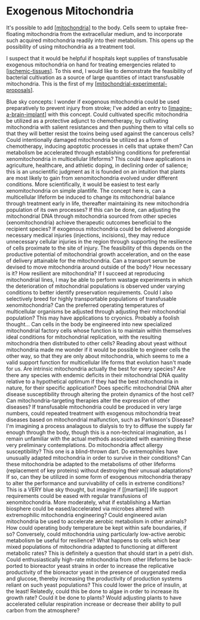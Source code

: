 # Exogenous Mitochondria

It's possible to add [[mitochondria]] to the body.  Cells seem to uptake free-floating mitochondria from the extracellular medium, and to incorporate such acquired mitochondria readily into their metabolism.  This opens up the possibility of using mitochondria as a treatment tool.

I suspect that it would be helpful if hospitals kept supplies of transfusable exogenous mitochondria on hand for treating emergencies related to [[ischemic-tissues]].  To this end, I would like to demonstrate the feasibility of bacterial cultivation as a source of large quantities of intact transfusable mitochondria.  This is the first of my [[mitochondrial-experimental-proposals]].

Blue sky concepts:
I wonder if exogenous mitochondria could be used preparatively to prevent injury from stroke; I've added an entry to [[imagine-a-brain-implant]] with this concept.
Could cultivated specific mitochondria be utilized as a protective adjunct to chemotherapy, by cultivating mitochondria with salient resistances and then pushing them to vital cells so that they will better resist the toxins being used against the cancerous cells?
Could intentionally damaged mitochondria be utilized as a form of chemotherapy, inducing apoptotic processes in cells that uptake them?
Can metabolism be accelerated through establishing conditions for preferential xenomitochondria in multicellular lifeforms?  This could have applications in agriculture, healthcare, and athletic doping, in declining order of salience; this is an unscientific judgment as it is founded on an intuition that plants are most likely to gain from xenomitochondria evolved under different conditions.  More scientifically, it would be easiest to test early xenomitochondria on simple plantlife.  The concept here is, can a multicellular lifeform be induced to change its mitochondrial balance through treatment early in life, thereafter maintaining its new mitochondria population of its own processes?  If this can be done, can adjusting the mitochondrial DNA through mitochondria sourced from other species (xenomitochondria) achieve therapeutic outcomes beneficial to the recipient species?
If exogenous mitochondria could be delivered alongside necessary medical injuries (injections, incisions), they may reduce unnecessary cellular injuries in the region through supporting the resilience of cells proximate to the site of injury.  The feasibility of this depends on the productive potential of mitochondrial growth acceleration, and on the ease of delivery attainable for the mitochondria.
Can a transport serum be devised to move mitochondria around outside of the body?  How necessary is it?  How resilient are mitochondria?  If I succeed at reproducing mitochondrial lines, I may be able to perform wastage experiments in which the deterioration of mitochondrial populations is observed under varying conditions to better identify preservation requirements.  Could I also selectively breed for highly transportable populations of transfusable xenomitochondria?
Can the preferred operating temperatures of multicellular organisms be adjusted through adjusting their mitochondrial population?  This may have applications to cryonics.  Probably a foolish thought...
Can cells in the body be engineered into new specialized mitochondrial factory cells whose function is to maintain within themselves ideal conditions for mitochondrial replication, with the resulting mitochondria then distributed to other cells?  Reading about yeast without mitochondria made me wonder if it would be possible to engineer cells the other way, so that they are only about mitochondria, which seems to me a valid support function for multicellular life forms that evolution hasn't made for us.
Are intrinsic mitochondria actually the best for every species?  Are there any species with endemic deficits in their mitochondrial DNA quality relative to a hypothetical optimum if they had the best mitochondria in nature, for their specific application?
Does specific mitochondrial DNA alter disease susceptibility through altering the protein dynamics of the host cell?  Can mitochondria-targeting therapies alter the expression of other diseases?
If transfusable mitochondria could be produced in very large numbers, could repeated treatment with exogenous mitochondria treat diseases based on mitochondrial malfunction, such as Parkinson's Disease?  I'm imagining a process analagous to dialysis to try to diffuse the supply far enough through the body, though this is a non-technical imagination, as I remain unfamiliar with the actual methods associated with examining these very preliminary contemplations.
Do mitochondria affect allergy susceptibility?  This one is a blind-thrown dart.
Do extremophiles have unusually adapted mitochondria in order to survive in their conditions?  Can these mitochondria be adapted to the metabolisms of other lifeforms (replacement of key proteins) without destroying their unusual adaptations?  If so, can they be utilized in some form of exogenous mitochondria therapy to alter the performance and survivability of cells in extreme conditions?  This is a VERY blue sky thought, but imagine if [[martian]] life support requirements could be eased with regular transfusions of xenomitochondria.  More moderately, what if establishing a Martian biosphere could be eased/accelerated via microbes altered with extremophilic mitochondria engineering?
Could engineered avian mitochondria be used to accelerate aerobic metabolism in other animals?  How could operating body temperature be kept within safe boundaries, if so?  Conversely, could mitochondria using particularly low-active aerobic metabolism be useful for resilience?  What happens to cells which bear mixed populations of mitochondria adapted to functioning at different metabolic rates?  This is definitely a question that should start in a petri dish.
Could enthusiastically high-rate mitochondria from other lifeforms be back-ported to bioreactor yeast strains in order to increase the replicative productivity of the bioreactor yeast in the presence of oxygenated media and glucose, thereby increasing the productivity of production systems reliant on such yeast populations?  This could lower the price of insulin, at the least!  Relatedly, could this be done to algae in order to increase its growth rate?  Could it be done to plants?
Would adjusting plants to have accelerated cellular respiration increase or decrease their ability to pull carbon from the atmosphere?

[//begin]: # "Autogenerated link references for markdown compatibility"
[mitochondria]: mitochondria "Mitochondria"
[ischemic-tissues]: ischemic-tissues "Ischemic Tissues"
[mitochondrial-experimental-proposals]: mitochondrial-experimental-proposals "Mitochondrial Experimental Proposals"
[imagine-a-brain-implant]: imagine-a-brain-implant "Imagine a Brain Implant"
[//end]: # "Autogenerated link references"